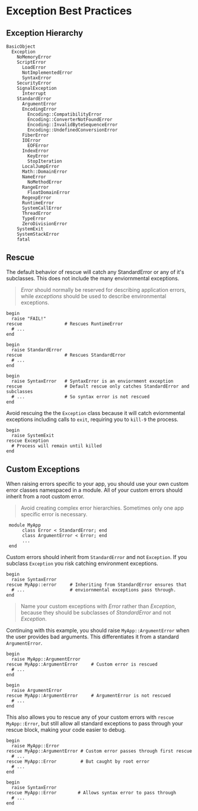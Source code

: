 # Exception Best Practices

## Exception Hierarchy

	BasicObject
	  Exception
	    NoMemoryError
	    ScriptError
	      LoadError
	      NotImplementedError
	      SyntaxError
	    SecurityError
	    SignalException
	      Interrupt
	    StandardError
	      ArgumentError
	      EncodingError
	        Encoding::CompatibilityError
	        Encoding::ConverterNotFoundError
	        Encoding::InvalidByteSequenceError
	        Encoding::UndefinedConversionError
	      FiberError
	      IOError
	        EOFError
	      IndexError
	        KeyError
	        StopIteration
	      LocalJumpError
	      Math::DomainError
	      NameError
	        NoMethodError
	      RangeError
	        FloatDomainError
	      RegexpError
	      RuntimeError
	      SystemCallError
	      ThreadError
	      TypeError
	      ZeroDivisionError
	    SystemExit
	    SystemStackError
	    fatal

## Rescue

The default behavior of rescue will catch any StandardError or any of it's subclasses. This does not include the many enviornmental exceptions. 

> *Error* should normally be reserved for describing application errors, while *exceptions* should be used to describe environmental exceptions. 

	begin
	  raise "FAIL!"
	rescue                # Rescues RuntimeError
	  # ...            
	end

	begin
	  raise StandardError
	rescue                # Rescues StandardError
	  # ...              
	end

	begin
	  raise SyntaxError   # SyntaxError is an enviornment exception
	rescue                # Default rescue only catches StandardError and subclasses
	  # ...               # So syntax error is not rescued
	end

Avoid rescuing the the `Exception` class because it will catch eviornmental exceptions including calls to `exit`, requiring you to `kill-9` the process. 

	begin
	  raise SystemExit
	rescue Exception
	  # Process will remain until killed
	end


## Custom Exceptions

When raising errors specific to your app, you should use your own custom error classes namespaced in a module. All of your custom errors should inherit from a root custom error.

> Avoid creating complex error hierarchies. Sometimes only one app specific error is necessary. 

     module MyApp
          class Error < StandardError; end 
          class ArgumentError < Error; end
          ...
     end

Custom errors should inherit from `StandardError` and not `Exception`. If you subclass `Exception` you risk catching environment exceptions.

	begin 
	  raise SyntaxError
	rescue MyApp::error 	# Inheriting from StandardError ensures that
	  # ...					# enviornmental exceptions pass through.
	end


> Name your custom exceptions with *Error* rather than *Exception*, because they should be subclasses of *StandardError* and not *Exception*.

Continuing with this example, you should raise `MyApp::ArgumentError` when the user provides bad arguments. This differentiates it from a standard `ArgumentError`. 

	begin
	  raise MyApp::ArgumentError
	rescue MyApp::ArgumentError 	# Custom error is rescued
	  # ... 
	end

	begin
	  raise ArgumentError
	rescue MyApp::ArgumentError 	# ArgumentError is not rescued
	  # ... 
	end

This also allows you to rescue any of your custom errors with `rescue MyApp::Error`, but still allow all standard exceptions to pass through your rescue block, making your code easier to debug. 

	begin
	  raise MyApp::Error
	rescue MyApp::ArgumentError # Custom error passes through first rescue
	  # ...
	rescue MyApp::Error         # But caught by root error
	  # ...
	end

	begin 
	  raise SyntaxError
	rescue MyApp::Error        # Allows syntax error to pass through
	  # ...
	end